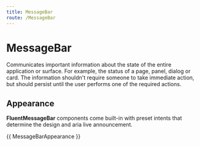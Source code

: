 ```yaml
---
title: MessageBar
route: /MessageBar
---
```


# MessageBar

Communicates important information about the state of the entire application or surface.
For example, the status of a page, panel, dialog or card.
The information shouldn't require someone to take immediate action, but should persist until
the user performs one of the required actions.

## Appearance

**FluentMessageBar** components come built-in with preset intents that determine the design and aria live announcement.

{{ MessageBarAppearance }}

